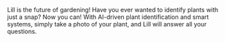 Lill is the future of gardening!
Have you ever wanted to identify plants with just a snap? Now you can!
With AI-driven plant identification and smart systems, simply take a photo of your
plant, and Lill will answer all your questions.
